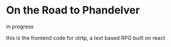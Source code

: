 # On the Road to Phandelver

in progress

this is the frontend code for otrtp, a text based RPG built on react
